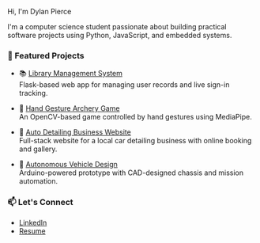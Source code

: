 Hi, I'm Dylan Pierce

I'm a computer science student passionate about building practical software projects using Python, JavaScript, and embedded systems.

### 🌟 Featured Projects

- 📚 [Library Management System](https://github.com/yourusername/library-management-system)  
  Flask-based web app for managing user records and live sign-in tracking.
  
- 🏹 [Hand Gesture Archery Game](https://github.com/yourusername/hand-gesture-archery-game)  
  An OpenCV-based game controlled by hand gestures using MediaPipe.

- 🚗 [Auto Detailing Business Website](https://github.com/yourusername/auto-detailing-booking-website)  
  Full-stack website for a local car detailing business with online booking and gallery.

- 🤖 [Autonomous Vehicle Design](https://github.com/yourusername/autonomous-vehicle-prototype-enes100)  
  Arduino-powered prototype with CAD-designed chassis and mission automation.

### 📫 Let's Connect
- [LinkedIn](linkedin.com/in/dylan-pierce)
- [Resume](https://drive.google.com/file/d/1kIcDENfrVqxhBY934Hn-CnQzZZWB1-Lh/view?usp=sharing)
